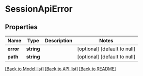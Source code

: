# SessionApiError

## Properties
Name | Type | Description | Notes
------------ | ------------- | ------------- | -------------
**error** | **string** |  | [optional] [default to null]
**path** | **string** |  | [optional] [default to null]

[[Back to Model list]](../README.md#documentation-for-models) [[Back to API list]](../README.md#documentation-for-api-endpoints) [[Back to README]](../README.md)


